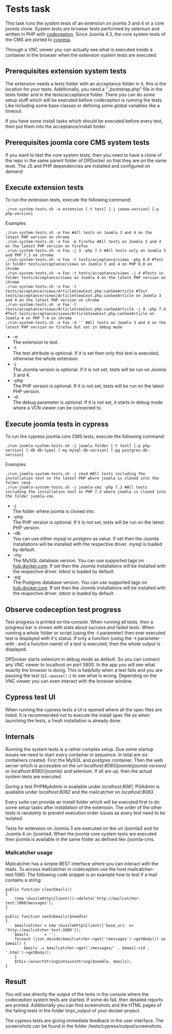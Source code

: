 # Tests task
This task runs the system tests of an extension on joomla 3 and 4 or a core joomla clone. System tests are browser tests performed by selenium and written in PHP with [codeception](https://codeception.com). Since Joomla 4.3, the core system tests of the CMS are ported to [cypress](https://www.cypress.io).

Through a VNC viewer you can actually see what is executed inside a container in the browser when the extension system tests are executed.

## Prerequisites extension system tests
The extension needs a tests folder with an acceptance folder in it, this is the location for your tests. Additionally, you need a "_bootstrap.php" file in the tests folder and in the tests/acceptance folder. There you can do some setup stuff which will be executed before codeception is running the tests. Like including some base classes or defining some global variables like a timeout.

If you  have some install tasks which should be executed before every test, then put them into the acceptance/install folder.

## Prerequisites joomla core CMS system tests
If you want to test the core system tests, then you need to have a clone of the repo in the same parent folder of DPDocker so that they are on the same level. The JS and PHP dependencies are installed and configured on demand

## Execute extension tests
To run the extension tests, execute the following command:

`./run-system-tests.sh -e extension [-t test] [-j jooma-version] [-p php-version]`

Examples

```
./run-system-tests.sh -e Foo #All tests on Joomla 3 and 4 on the latest PHP version on chrome
./run-system-tests.sh -e Foo -b firefox #All tests on Joomla 3 and 4 on the latest PHP version on firefox
./run-system-tests.sh -e Foo -j 3 -php 7.3 #All tests only on Joomla 3 and PHP 7.3 on chrome
./run-system-tests.sh -e Foo -t tests/acceptance/views -php 8.0 #Test in folder tests/acceptance/views on Joomla 3 and 4 on PHP 8.0 on chrome
./run-system-tests.sh -e Foo -t tests/acceptance/views -j 4 #Tests in folder tests/acceptance/views on Joomla 4 on the latest PHP version on chrome
./run-system-tests.sh -e Foo -t tests/acceptance/views/ArticleViewCest.php:canSeeArticle #Test tests/acceptance/views/ArticleViewCest.php:canSeeArticle on Joomla 3 and 4 on the latest PHP version on chrome
./run-system-tests.sh -e Foo -t tests/acceptance/views/ArticleViewCest.php:canSeeArticle -j 4 -php 7.4 #Test tests/acceptance/views/ArticleViewCest.php:canSeeArticle on Joomla 4 on PHP 7.4 on chrome
./run-system-tests.sh -e Foo -d '' #All tests on Joomla 3 and 4 on the latest PHP version on firefox but not in debug mode
```

- -e  
  The extension to test.
- -t  
  The test attribute is optional. If it is set then only this test is executed, otherwise the whole extension.
- -j  
  The Joomla version is optional. If it is not set, tests will be run on Joomla 3 and 4.
- -php  
  The PHP version is optional. If it is not set, tests will be run on the latest PHP version.
- -d  
  The debug parameter is optional. If it is not set, it starts in debug mode where a VCN viewer can be connected to.

## Execute joomla tests in cypress
To run the cypress joomla core CMS tests, execute the following command:

`./run-joomla-system-tests.sh -j joomla_folder [-t test] [-p php-version] [-db db-type] [-my mysql-db-version] [-pg postgres-db-version] `

Examples

```
./run-joomla-system-tests.sh -j cms4 #All tests including the installation test on the latest PHP where joomla is cloned into the folder cms4
./run-joomla-system-tests.sh -j joomla-cms -php 7.3 #All tests including the installation test on PHP 7.3 where joomla is cloned into the folder joomla-cms
```

- -j  
  The folder where joomla is cloned into.
- -php  
  The PHP version is optional. If it is not set, tests will be run on the latest PHP version.
- -db  
  You can use either _mysql_ or _postgres_ as value. If set then the Joomla installations will be installed with the respective driver. _mysql_ is loaded by default.
- -my  
  The MySQL database version. You can use supported tags on [hub.docker.com](https://hub.docker.com/_/mysql). If set then the Joomla installations will be installed with the respective driver. _latest_ is loaded by default.
- -pg  
  The Postgres database version. You can use supported tags on [hub.docker.com](https://hub.docker.com/_/postgres). If set then the Joomla installations will be installed with the respective driver. _latest_ is loaded by default.

## Observe codeception test progress
Test progress is printed on the console. When running all tests, then a progress bar is shown with stats about success and failed tests. When running a whole folder or script (using the -t parameter) then ever executed test is displayed with it's status. If only a function (using the -t parameter with : and a function name) of a test is executed, then the whole output is displayed.

DPDocker starts selenium in debug mode as default. So you can connect any VNC viewer to localhost on port 5900. In the app you will see what exactly the browser is doing. This is helpfully when a test fails and you are pausing the test (`$I->pause();`) to see what is wrong. Depending on the VNC viewer you can even interact with the browser window.

## Cypress test UI
When running the cypress tests a UI is opened where all the spec files are listed. It is recommended not to execute the install spec file as when launching the tests, a fresh installation is already done.

## Internals
Running the system tests is a rather complex setup. Due some startup issues we need to start every container in sequence. In total are six containers created. First the MySQL and postgres container. Then the web server which is accessible on the url _localhost:8080/joomla{joomla version}_ or _localhost:8080/{joomla}_ and selenium. If all are up, then the actual system tests are executed.

During a test PHPMyAdmin is available under _localhost:8081_, PGAdmin is available under _localhost:8082_ and the mailcatcher on _localhost:8083_.

Every suite can provide an install folder which will be executed first to do some setup tasks after installation of the extension. The order of the other tests is randomly to prevent execution order issues as every test need to be isolated.

Tests for extension on Joomla 3 are executed on the url /joomla3 and for Joomla 4 on /joomla4. When the joomla core system tests are executed then joomla is available in the same folder as defined like /joomla-cms.

### Mailcatcher usage
Mailcatcher has a simple REST interface where you can interact with the mails. To access mailcatcher in codeception use the host mailcatcher-test:1080. The following code snippet is an example how to test if a mail contains a string:
 
```
public function clearEmails()
{
    (new \GuzzleHttp\Client())->delete('http://mailcatcher-test:1080/messages');
}

public function seeInEmails($needle)
{
    $mailcatcher = new \GuzzleHttp\Client(['base_uri' => 'http://mailcatcher-test:1080']);
    $mails       = '';
    foreach (json_decode($mailcatcher->get('/messages')->getBody()) as $email) {
        $mails .= $mailcatcher->get('/messages/' . $email->id . '.html')->getBody();
    }
    $this->assertStringContainsString($needle, $mails);
}
```

## Result
You will see directly the output of the tests in the console where the codeception system tests are started. If some do fail, then detailed reports are printed. Additionally you can find screenshots and the HTML pages of the failing tests in the folder tmp/_output of your docker project.

The cypress tests are giving immediate feedback in the user interface. The screenshots can be found in the folder /tests/cypress/output/screenshots.
